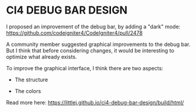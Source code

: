 # CI4 DEBUG BAR DESIGN

I proposed an improvement of the debug bar, by adding a "dark" mode: https://github.com/codeigniter4/CodeIgniter4/pull/2478


A community member suggested graphical improvements to the debug bar. But I think that before considering changes, it would be interesting to optimize what already exists.


To improve the graphical interface, I think there are two aspects:

* The structure

* The colors

Read more here: https://littlej.github.io/ci4-debug-bar-design/build/html/
